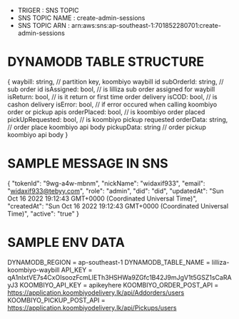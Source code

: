* TRIGER : SNS TOPIC
* SNS TOPIC NAME : create-admin-sessions
* SNS TOPIC ARN : arn:aws:sns:ap-southeast-1:701852280701:create-admin-sessions

DYNAMODB TABLE STRUCTURE
========================
{
	waybill: string,        // partition key, koombiyo waybill id
	subOrderId: string,		// sub order id
	isAssigned: bool,       // is lilliza sub order assigned for waybill
	isReturn: bool,			// is it return or first time order delivery
	isCOD: bool,			// is cashon delivery
	isError: bool,			// if error occured when calling koombiyo order or pickup apis
	orderPlaced: bool,		// is koombiyo order placed
	pickUpRequested: bool,	// is koombiyo pickup requested
	orderData: string,		// order place koombiyo api body
	pickupData: string		// order pickup koombiyo api body
}

SAMPLE MESSAGE IN SNS
=====================
{
    "tokenId": "9wg-a4w-mbnm",
    "nickName": "widaxif933",
    "email": "widaxif933@tebyy.com",
    "role": "admin",
    "did": "did",
    "updatedAt": "Sun Oct 16 2022 19:12:43 GMT+0000 (Coordinated Universal Time)",
    "createdAt": "Sun Oct 16 2022 19:12:43 GMT+0000 (Coordinated Universal Time)",
    "active": "true"
}

SAMPLE ENV DATA
===============
DYNAMODB_REGION = ap-southeast-1
DYNAMODB_TABLE_NAME = lilliza-koombiyo-waybill
API_KEY = qA1nlxtVE7s4CxOIsoozFcmLIETh3HSHWa9ZGfc1B42J9mJgV1t5GSZ1sCaRAyJ3
KOOMBIYO_API_KEY = apikeyhere
KOOMBIYO_ORDER_POST_API = https://application.koombiyodelivery.lk/api/Addorders/users
KOOMBIYO_PICKUP_POST_API = https://application.koombiyodelivery.lk/api/Pickups/users